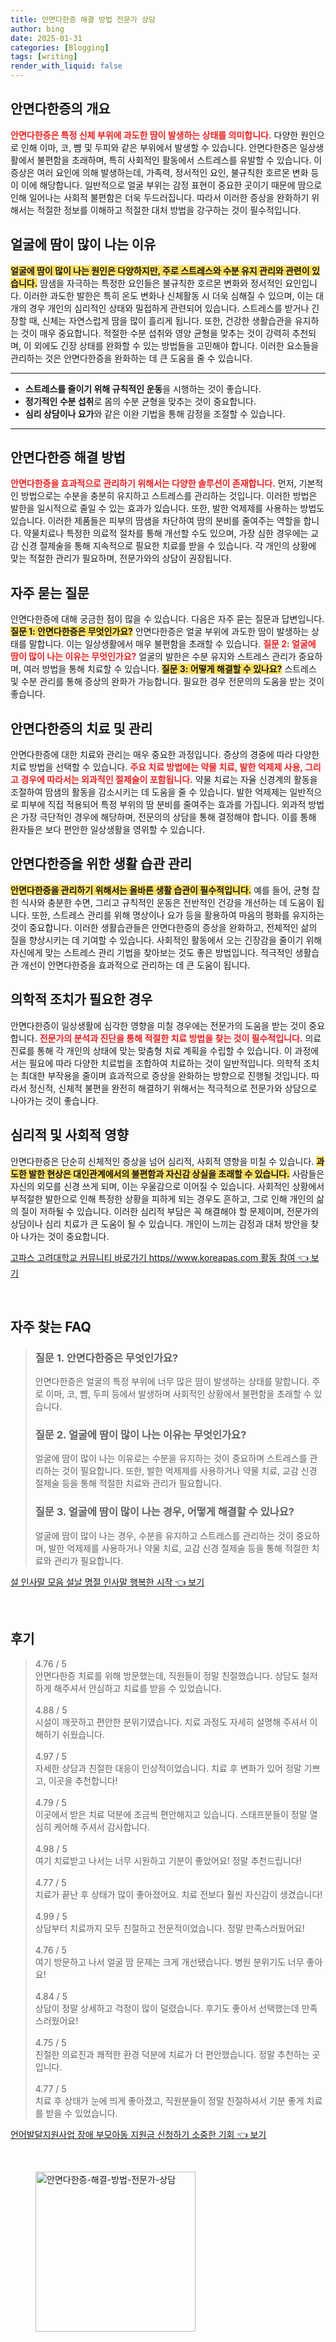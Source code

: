 ```yaml
---
title: 안면다한증 해결 방법 전문가 상담
author: bing
date: 2025-01-31
categories: [Blogging]
tags: [writing]
render_with_liquid: false
---
```



<h2 id='이해_안면다한증'>안면다한증의 개요</h2>

<p><b><span style="color: #ee2323;">안면다한증은 특정 신체 부위에 과도한 땀이 발생하는 상태를 의미합니다.</span></b> 다양한 원인으로 인해 이마, 코, 뺨 및 두피와 같은 부위에서 발생할 수 있습니다. 안면다한증은 일상생활에서 불편함을 초래하며, 특히 사회적인 활동에서 스트레스를 유발할 수 있습니다. 이 증상은 여러 요인에 의해 발생하는데, 가족력, 정서적인 요인, 불규칙한 호르몬 변화 등이 이에 해당합니다. 일반적으로 얼굴 부위는 감정 표현이 중요한 곳이기 때문에 땀으로 인해 일어나는 사회적 불편함은 더욱 두드러집니다. 따라서 이러한 증상을 완화하기 위해서는 적절한 정보를 이해하고 적절한 대처 방법을 강구하는 것이 필수적입니다.</p>

<h2 id='얼굴_땀_원인'>얼굴에 땀이 많이 나는 이유</h2>

<p><b><span style="background-color: #ffe066;">얼굴에 땀이 많이 나는 원인은 다양하지만, 주로 스트레스와 수분 유지 관리와 관련이 있습니다.</span></b> 땀샘을 자극하는 특정한 요인들은 불규칙한 호르몬 변화와 정서적인 요인입니다. 이러한 과도한 발한은 특히 온도 변화나 신체활동 시 더욱 심해질 수 있으며, 이는 대개의 경우 개인의 심리적인 상태와 밀접하게 관련되어 있습니다. 스트레스를 받거나 긴장할 때, 신체는 자연스럽게 땀을 많이 흘리게 됩니다. 또한, 건강한 생활습관을 유지하는 것이 매우 중요합니다. 적절한 수분 섭취와 영양 균형을 맞추는 것이 강력히 추천되며, 이 외에도 긴장 상태를 완화할 수 있는 방법들을 고민해야 합니다. 이러한 요소들을 관리하는 것은 안면다한증을 완화하는 데 큰 도움을 줄 수 있습니다.</p>

<hr />

<ul>
    <li><b>스트레스를 줄이기 위해 규칙적인 운동</b>을 시행하는 것이 좋습니다.</li>
    <li><b>정기적인 수분 섭취</b>로 몸의 수분 균형을 맞추는 것이 중요합니다.</li>
    <li><b>심리 상담이나 요가</b>와 같은 이완 기법을 통해 감정을 조절할 수 있습니다.</li>
</ul>

<hr />

<h2 id='안면다한증_해결_방법'>안면다한증 해결 방법</h2>

<p><b><span style="color: #ee2323;">안면다한증을 효과적으로 관리하기 위해서는 다양한 솔루션이 존재합니다.</span></b> 먼저, 기본적인 방법으로는 수분을 충분히 유지하고 스트레스를 관리하는 것입니다. 이러한 방법은 발한을 일시적으로 줄일 수 있는 효과가 있습니다. 또한, 발한 억제제를 사용하는 방법도 있습니다. 이러한 제품들은 피부의 땀샘을 차단하여 땀의 분비를 줄여주는 역할을 합니다. 약물치료나 특정한 의료적 절차를 통해 개선할 수도 있으며, 가장 심한 경우에는 교감 신경 절제술을 통해 지속적으로 필요한 치료를 받을 수 있습니다. 각 개인의 상황에 맞는 적절한 관리가 필요하며, 전문가와의 상담이 권장됩니다.</p>

<h2 id='자주_묻는_질문'>자주 묻는 질문</h2>

<p>안면다한증에 대해 궁금한 점이 많을 수 있습니다. 다음은 자주 묻는 질문과 답변입니다. <b><span style="background-color: #ffe066;">질문 1: 안면다한증은 무엇인가요?</span></b> 안면다한증은 얼굴 부위에 과도한 땀이 발생하는 상태를 말합니다. 이는 일상생활에서 매우 불편함을 초래할 수 있습니다. <b><span style="color: #ee2323;">질문 2: 얼굴에 땀이 많이 나는 이유는 무엇인가요?</span></b> 얼굴의 발한은 수분 유지와 스트레스 관리가 중요하며, 여러 방법을 통해 치료할 수 있습니다. <b><span style="background-color: #ffe066;">질문 3: 어떻게 해결할 수 있나요?</span></b> 스트레스 및 수분 관리를 통해 증상의 완화가 가능합니다. 필요한 경우 전문의의 도움을 받는 것이 좋습니다.</p>

<h2 id='치료_및_관리'>안면다한증의 치료 및 관리</h2>

<p>안면다한증에 대한 치료와 관리는 매우 중요한 과정입니다. 증상의 경중에 따라 다양한 치료 방법을 선택할 수 있습니다. <b><span style="color: #ee2323;">주요 치료 방법에는 약물 치료, 발한 억제제 사용, 그리고 경우에 따라서는 외과적인 절제술이 포함됩니다.</span></b> 약물 치료는 자율 신경계의 활동을 조절하여 땀샘의 활동을 감소시키는 데 도움을 줄 수 있습니다. 발한 억제제는 일반적으로 피부에 직접 적용되어 특정 부위의 땀 분비를 줄여주는 효과를 가집니다. 외과적 방법은 가장 극단적인 경우에 해당하며, 전문의의 상담을 통해 결정해야 합니다. 이를 통해 환자들은 보다 편안한 일상생활을 영위할 수 있습니다.</p>

<h2 id='생활_습관_관리'>안면다한증을 위한 생활 습관 관리</h2>

<p><b><span style="background-color: #ffe066;">안면다한증을 관리하기 위해서는 올바른 생활 습관이 필수적입니다.</span></b> 예를 들어, 균형 잡힌 식사와 충분한 수면, 그리고 규칙적인 운동은 전반적인 건강을 개선하는 데 도움이 됩니다. 또한, 스트레스 관리를 위해 명상이나 요가 등을 활용하여 마음의 평화를 유지하는 것이 중요합니다. 이러한 생활습관들은 안면다한증의 증상을 완화하고, 전체적인 삶의 질을 향상시키는 데 기여할 수 있습니다. 사회적인 활동에서 오는 긴장감을 줄이기 위해 자신에게 맞는 스트레스 관리 기법을 찾아보는 것도 좋은 방법입니다. 적극적인 생활습관 개선이 안면다한증을 효과적으로 관리하는 데 큰 도움이 됩니다.</p>

<h2 id='의학적_조치'>의학적 조치가 필요한 경우</h2>

<p>안면다한증이 일상생활에 심각한 영향을 미칠 경우에는 전문가의 도움을 받는 것이 중요합니다. <b><span style="color: #ee2323;">전문가의 분석과 진단을 통해 적절한 치료 방법을 찾는 것이 필수적입니다.</span></b> 의료 진료를 통해 각 개인의 상태에 맞는 맞춤형 치료 계획을 수립할 수 있습니다. 이 과정에서는 필요에 따라 다양한 치료법을 조합하여 치료하는 것이 일반적입니다. 의학적 조치는 최대한 부작용을 줄이며 효과적으로 증상을 완화하는 방향으로 진행될 것입니다. 따라서 정신적, 신체적 불편을 완전히 해결하기 위해서는 적극적으로 전문가와 상담으로 나아가는 것이 좋습니다.</p>

<h2 id='심리적_사회적_영향'>심리적 및 사회적 영향</h2>

<p>안면다한증은 단순히 신체적인 증상을 넘어 심리적, 사회적 영향을 미칠 수 있습니다. <b><span style="background-color: #ffe066;">과도한 발한 현상은 대인관계에서의 불편함과 자신감 상실을 초래할 수 있습니다.</span></b> 사람들은 자신의 외모를 신경 쓰게 되며, 이는 우울감으로 이어질 수 있습니다. 사회적인 상황에서 부적절한 발한으로 인해 특정한 상황을 피하게 되는 경우도 흔하고, 그로 인해 개인의 삶의 질이 저하될 수 있습니다. 이러한 심리적 부담은 꼭 해결해야 할 문제이며, 전문가의 상담이나 심리 치료가 큰 도움이 될 수 있습니다. 개인이 느끼는 감정과 대처 방안을 찾아 나가는 것이 중요합니다.</p>


<p><a class="click-button" title="고파스 고려대학교 커뮤니티 바로가기 https//www.koreapas.com 활동 참여" href="https://aptwhite.github.io/posts/%EA%B3%A0%ED%8C%8C%EC%8A%A4-%EA%B3%A0%EB%A0%A4%EB%8C%80%ED%95%99%EA%B5%90-%EC%BB%A4%EB%AE%A4%EB%8B%88%ED%8B%B0-%EB%B0%94%EB%A1%9C%EA%B0%80%EA%B8%B0-httpswww.koreapas.com-%ED%99%9C%EB%8F%99-%EC%B0%B8%EC%97%AC/" rel="dofollow">고파스 고려대학교 커뮤니티 바로가기 https//www.koreapas.com 활동 참여 👈 보기</a></p><br>
<h2 id='자주_찾는_FAQ'>자주 찾는 FAQ</h2>
<div itemscope="" itemtype="https://schema.org/FAQPage"> 
<blockquote> 
<div itemscope="" itemprop="mainEntity" itemtype="https://schema.org/Question"> 
<h3 itemprop="name">질문 1. 안면다한증은 무엇인가요?</h3> 
<div itemscope="" itemprop="acceptedAnswer" itemtype="https://schema.org/Answer"> 
<span itemprop="text"> 
<p>안면다한증은 얼굴의 특정 부위에 너무 많은 땀이 발생하는 상태를 말합니다. 주로 이마, 코, 뺨, 두피 등에서 발생하며 사회적인 상황에서 불편함을 초래할 수 있습니다.</p> 
</span> 
</div> 
</div> 

<div itemscope="" itemprop="mainEntity" itemtype="https://schema.org/Question"> 
<h3 itemprop="name">질문 2. 얼굴에 땀이 많이 나는 이유는 무엇인가요?</h3> 
<div itemscope="" itemprop="acceptedAnswer" itemtype="https://schema.org/Answer"> 
<span itemprop="text"> 
<p>얼굴에 땀이 많이 나는 이유로는 수분을 유지하는 것이 중요하며 스트레스를 관리하는 것이 필요합니다. 또한, 발한 억제제를 사용하거나 약물 치료, 교감 신경 절제술 등을 통해 적절한 치료와 관리가 필요합니다.</p> 
</span> 
</div> 
</div> 

<div itemscope="" itemprop="mainEntity" itemtype="https://schema.org/Question"> 
<h3 itemprop="name">질문 3. 얼굴에 땀이 많이 나는 경우, 어떻게 해결할 수 있나요?</h3> 
<div itemscope="" itemprop="acceptedAnswer" itemtype="https://schema.org/Answer"> 
<span itemprop="text"> 
<p>얼굴에 땀이 많이 나는 경우, 수분을 유지하고 스트레스를 관리하는 것이 중요하며, 발한 억제제를 사용하거나 약물 치료, 교감 신경 절제술 등을 통해 적절한 치료와 관리가 필요합니다.</p> 
</span> 
</div> 
</div> 
</blockquote> 
</div>
<p><a class="click-button" title="설 인사말 모음 설날 명절 인사말 행복한 시작" href="https://aptwhite.github.io/posts/%EC%84%A4-%EC%9D%B8%EC%82%AC%EB%A7%90-%EB%AA%A8%EC%9D%8C-%EC%84%A4%EB%82%A0-%EB%AA%85%EC%A0%88-%EC%9D%B8%EC%82%AC%EB%A7%90-%ED%96%89%EB%B3%B5%ED%95%9C-%EC%8B%9C%EC%9E%91/" rel="dofollow">설 인사말 모음 설날 명절 인사말 행복한 시작 👈 보기</a></p><br>
<h2 id='후기'>후기</h2>
<div itemscope itemtype="https://schema.org/Product">
  <blockquote>
  <div itemprop="review" itemscope itemtype="https://schema.org/Review">
      <div itemprop="reviewRating" itemscope itemtype="https://schema.org/Rating"> <span itemprop="ratingValue">4.76</span> / <span itemprop="bestRating">5</span> </div>
      <span itemprop="reviewBody">안면다한증 치료를 위해 방문했는데, 직원들이 정말 친절했습니다. 상담도 철저하게 해주셔서 안심하고 치료를 받을 수 있었습니다.</span>
  </div>
  <br>
  <div itemprop="review" itemscope itemtype="https://schema.org/Review">
      <div itemprop="reviewRating" itemscope itemtype="https://schema.org/Rating"> <span itemprop="ratingValue">4.88</span> / <span itemprop="bestRating">5</span> </div>
      <span itemprop="reviewBody">시설이 깨끗하고 편안한 분위기였습니다. 치료 과정도 자세히 설명해 주셔서 이해하기 쉬웠습니다.</span>
  </div>
  <br>
  <div itemprop="review" itemscope itemtype="https://schema.org/Review">
      <div itemprop="reviewRating" itemscope itemtype="https://schema.org/Rating"> <span itemprop="ratingValue">4.97</span> / <span itemprop="bestRating">5</span> </div>
      <span itemprop="reviewBody">자세한 상담과 친절한 대응이 인상적이었습니다. 치료 후 변화가 있어 정말 기쁘고, 이곳을 추천합니다!</span>
  </div>
  <br>
  <div itemprop="review" itemscope itemtype="https://schema.org/Review">
      <div itemprop="reviewRating" itemscope itemtype="https://schema.org/Rating"> <span itemprop="ratingValue">4.79</span> / <span itemprop="bestRating">5</span> </div>
      <span itemprop="reviewBody">이곳에서 받은 치료 덕분에 조금씩 편안해지고 있습니다. 스태프분들이 정말 열심히 케어해 주셔서 감사합니다.</span>
  </div>
  <br>
  <div itemprop="review" itemscope itemtype="https://schema.org/Review">
      <div itemprop="reviewRating" itemscope itemtype="https://schema.org/Rating"> <span itemprop="ratingValue">4.98</span> / <span itemprop="bestRating">5</span> </div>
      <span itemprop="reviewBody">여기 치료받고 나서는 너무 시원하고 기분이 좋았어요! 정말 추천드립니다!</span>
  </div>
  <br>
  <div itemprop="review" itemscope itemtype="https://schema.org/Review">
      <div itemprop="reviewRating" itemscope itemtype="https://schema.org/Rating"> <span itemprop="ratingValue">4.77</span> / <span itemprop="bestRating">5</span> </div>
      <span itemprop="reviewBody">치료가 끝난 후 상태가 많이 좋아졌어요. 치료 전보다 훨씬 자신감이 생겼습니다!</span>
  </div>
  <br>
  <div itemprop="review" itemscope itemtype="https://schema.org/Review">
      <div itemprop="reviewRating" itemscope itemtype="https://schema.org/Rating"> <span itemprop="ratingValue">4.99</span> / <span itemprop="bestRating">5</span> </div>
      <span itemprop="reviewBody">상담부터 치료까지 모두 친절하고 전문적이었습니다. 정말 만족스러웠어요!</span>
  </div>
  <br>
  <div itemprop="review" itemscope itemtype="https://schema.org/Review">
      <div itemprop="reviewRating" itemscope itemtype="https://schema.org/Rating"> <span itemprop="ratingValue">4.76</span> / <span itemprop="bestRating">5</span> </div>
      <span itemprop="reviewBody">여기 방문하고 나서 얼굴 땀 문제는 크게 개선됐습니다. 병원 분위기도 너무 좋아요!</span>
  </div>
  <br>
  <div itemprop="review" itemscope itemtype="https://schema.org/Review">
      <div itemprop="reviewRating" itemscope itemtype="https://schema.org/Rating"> <span itemprop="ratingValue">4.84</span> / <span itemprop="bestRating">5</span> </div>
      <span itemprop="reviewBody">상담이 정말 상세하고 걱정이 많이 덜렸습니다. 후기도 좋아서 선택했는데 만족스러웠어요!</span>
  </div>
  <br>
  <div itemprop="review" itemscope itemtype="https://schema.org/Review">
      <div itemprop="reviewRating" itemscope itemtype="https://schema.org/Rating"> <span itemprop="ratingValue">4.75</span> / <span itemprop="bestRating">5</span> </div>
      <span itemprop="reviewBody">친절한 의료진과 쾌적한 환경 덕분에 치료가 더 편안했습니다. 정말 추천하는 곳입니다.</span>
  </div>
  <br>
  <div itemprop="review" itemscope itemtype="https://schema.org/Review">
      <div itemprop="reviewRating" itemscope itemtype="https://schema.org/Rating"> <span itemprop="ratingValue">4.77</span> / <span itemprop="bestRating">5</span> </div>
      <span itemprop="reviewBody">치료 후 상태가 눈에 띄게 좋아졌고, 직원분들이 정말 친절하셔서 기분 좋게 치료를 받을 수 있었습니다.</span>
  </div>
  </blockquote>
</div>
<p><a class="click-button" title="언어발달지원사업 장애 부모아동 지원금 신청하기 소중한 기회" href="https://aptwhite.github.io/posts/%EC%96%B8%EC%96%B4%EB%B0%9C%EB%8B%AC%EC%A7%80%EC%9B%90%EC%82%AC%EC%97%85-%EC%9E%A5%EC%95%A0-%EB%B6%80%EB%AA%A8%EC%95%84%EB%8F%99-%EC%A7%80%EC%9B%90%EA%B8%88-%EC%8B%A0%EC%B2%AD%ED%95%98%EA%B8%B0-%EC%86%8C%EC%A4%91%ED%95%9C-%EA%B8%B0%ED%9A%8C/" rel="dofollow">언어발달지원사업 장애 부모아동 지원금 신청하기 소중한 기회 👈 보기</a></p><br>
<figure class="image"><img src="https://aptwhite.github.io/assets/img/thumbnail/안면다한증-해결-방법-전문가-상담.webp" alt="안면다한증-해결-방법-전문가-상담" width="256" height="256"></figure>